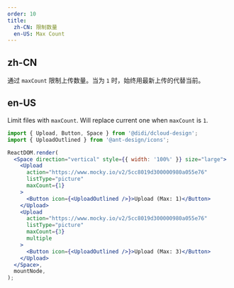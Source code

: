 ```yaml
---
order: 10
title:
  zh-CN: 限制数量
  en-US: Max Count
---
```


## zh-CN

通过 `maxCount` 限制上传数量。当为 `1` 时，始终用最新上传的代替当前。

## en-US

Limit files with `maxCount`. Will replace current one when `maxCount` is `1`.

```jsx
import { Upload, Button, Space } from '@didi/dcloud-design';
import { UploadOutlined } from '@ant-design/icons';

ReactDOM.render(
  <Space direction="vertical" style={{ width: '100%' }} size="large">
    <Upload
      action="https://www.mocky.io/v2/5cc8019d300000980a055e76"
      listType="picture"
      maxCount={1}
    >
      <Button icon={<UploadOutlined />}>Upload (Max: 1)</Button>
    </Upload>
    <Upload
      action="https://www.mocky.io/v2/5cc8019d300000980a055e76"
      listType="picture"
      maxCount={3}
      multiple
    >
      <Button icon={<UploadOutlined />}>Upload (Max: 3)</Button>
    </Upload>
  </Space>,
  mountNode,
);
```
